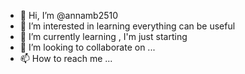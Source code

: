 - 👋 Hi, I’m @annamb2510
- 👀 I’m interested in learning everything can be useful 
- 🌱 I’m currently learning , I'm just starting 
- 💞️ I’m looking to collaborate on ...
- 📫 How to reach me ...

<!---
annamb2510/annamb2510 is a ✨ special ✨ repository because its `README.md` (this file) appears on your GitHub profile.
You can click the Preview link to take a look at your changes.
--->
